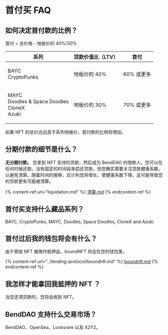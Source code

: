 # 首付买 FAQ

## 如何决定首付款的比例？&#x20;

首付 = 总价格 - 地板价的 40%/30% 

| 系列                                                           | 贷款价值比（LTV）              | 首付 |
| -------------------------------------------------------------- | -------------------------- | ------------ |
| <p>BAYC<br>CryptoPunks</p>                                     | 地板价的 40%                 | 60% 或更多  |
| <p>MAYC<br>Doodles &#x26; Space Doodles<br>CloneX<br>Azuki</p> | 地板价的 30%             | 70% 或更多  |

如果 NFT 的总价远远高于系列地板价，首付款的比例将增加。

## **分期付款**的细节是什么？

**无分期付款。** 您拿到 NFT 支持的贷款，然后成为 BendDAO 的借款人。您可以在任何时候还款。没有固定的时间段来偿还贷款。但您确实需要关注贷款健康系数，以避免清算。随着时间的推移，应计利息将增长，使健康系数下降，这可能导致您的贷款更有可能被清算。

{% content-ref url="liquidation.md" %}
[清算.md](liquidation.md)
{% endcontent-ref %}

## 首付买支持什么藏品系列？

BAYC, CryptoPunks, MAYC, Doodles, Space Doodles, CloneX and Azuki

## 首付过后我的钱包将会有什么？

由于原始 NFT 被用作抵押品，boundNFT 将会在您的钱包里。

{% content-ref url="../lending-protocol/boundnft.md" %}
[boundnft.md](../lending-protocol/boundnft.md)
{% endcontent-ref %}

## 我怎样才能拿回我抵押的 NFT ？

当您还清贷款时，您将会收到 NFT。&#x20;

## BendDAO 支持什么交易市场？

BendDAO、OpenSea、Looksrare 以及 X2Y2。
